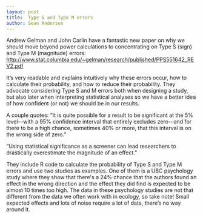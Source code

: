 ```yaml
---
layout: post
title:  Type S and Type M errors
author: Sean Anderson
---
```


Andrew Gelman and John Carlin have a fantastic new paper on why we should move beyond power calculations to concentrating on Type S (sign) and Type M (magnitude) errors: <http://www.stat.columbia.edu/~gelman/research/published/PPS551642_REV2.pdf>

It’s very readable and explains intuitively why these errors occur, how to calculate their probability, and how to reduce their probability. They advocate considering Type S and M errors both when designing a study, but also later when interpreting statistical analyses so we have a better idea of how confident (or not) we should be in our results.

A couple quotes: “It is quite possible for a result to be significant at the 5% level—with a 95% confidence interval that entirely excludes zero—and for there to be a high chance, sometimes 40% or more, that this interval is on the wrong side of zero.”

“Using statistical significance as a screener can lead researchers to drastically overestimate the magnitude of an effect.”

They include R code to calculate the probability of Type S and Type M errors and use two studies as examples. One of them is a UBC psychology study where they show that there's a 24% chance that the authors found an effect in the wrong direction and the effect they did find is expected to be almost 10 times too high. The data in these psychology studies are not that different from the data we often work with in ecology, so take note! Small expected effects and lots of noise require a lot of data, there’s no way around it.
